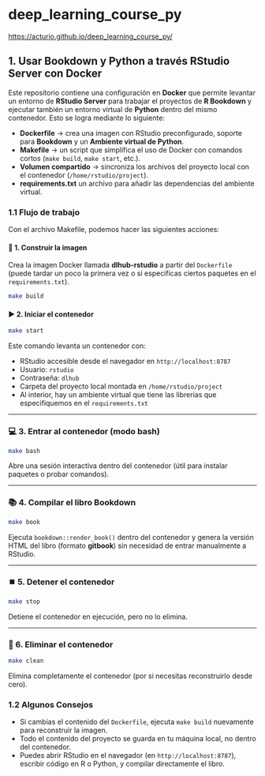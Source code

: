 # deep_learning_course_py

https://acturio.github.io/deep_learning_course_py/

## 1. Usar Bookdown y Python a través RStudio Server con Docker

Este repositorio contiene una configuración en **Docker** que permite levantar un entorno de **RStudio Server** para trabajar el proyectos de **R Bookdown** y ejecutar también un entorno virtual de **Python** dentro del mismo contenedor. Esto se logra mediante lo siguiente:

- **Dockerfile** → crea una imagen con RStudio preconfigurado, soporte para **Bookdown** y un **Ambiente virtual de Python**.  
- **Makefile** → un script que simplifica el uso de Docker con comandos cortos (`make build`, `make start`, etc.).  
- **Volumen compartido** → sincroniza los archivos del proyecto local con el contenedor (`/home/rstudio/project`). 
- **requirements.txt** un archivo para añadir las dependencias del ambiente virtual.
  
### 1.1 Flujo de trabajo

Con el archivo Makefile, podemos hacer las siguientes acciones:

#### 🔨 1. Construir la imagen
Crea la imagen Docker llamada **dlhub-rstudio** a partir del `Dockerfile` (puede tardar un poco la primera vez o si especificas ciertos paquetes en el `requirements.txt`).

```bash
make build
```
#### ▶️ 2. Iniciar el contenedor
```bash
make start
```
Este comando levanta un contenedor con:
- RStudio accesible desde el navegador en `http://localhost:8787`
- Usuario: `rstudio`
- Contraseña: `dlhub`
- Carpeta del proyecto local montada en `/home/rstudio/project`
- Al interior, hay un ambiente virtual que tiene las librerias que especifiquemos en el `requirements.txt`

---

### 💻 3. Entrar al contenedor (modo bash)
```bash
make bash
```
Abre una sesión interactiva dentro del contenedor (útil para instalar paquetes o probar comandos).

---

### 📚 4. Compilar el libro Bookdown
```bash
make book
```
Ejecuta `bookdown::render_book()` dentro del contenedor y genera la versión HTML del libro (formato **gitbook**) sin necesidad de entrar manualmente a RStudio.

---

### ⏹️ 5. Detener el contenedor
```bash
make stop
```
Detiene el contenedor en ejecución, pero no lo elimina.

---

### 🧹 6. Eliminar el contenedor
```bash
make clean
```
Elimina completamente el contenedor (por si necesitas reconstruirlo desde cero).

### 1.2 Algunos Consejos

- Si cambias el contenido del `Dockerfile`, ejecuta `make build` nuevamente para reconstruir la imagen.  
- Todo el contenido del proyecto se guarda en tu máquina local, no dentro del contenedor.  
- Puedes abrir RStudio en el navegador (en `http://localhost:8787`), escribir código en R o Python, y compilar directamente el libro.